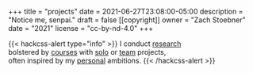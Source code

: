 +++
title = "projects"
date = 2021-06-27T23:08:00-05:00
description = "Notice me, senpai."
draft = false
[[copyright]]
  owner = "Zach Stoebner"
  date = "2021"
  license = "cc-by-nd-4.0"
+++

{{< hackcss-alert type="info" >}}
I conduct <a href="/categories/research">research</a>
<br>
bolstered by <a href="/categories/course">courses</a> with <a href="/categories/solo">solo</a> or <a href="/categories/team">team</a> projects,
<br>
often inspired by my <a href="/categories/personal">personal</a> ambitions. 
{{< /hackcss-alert >}}
